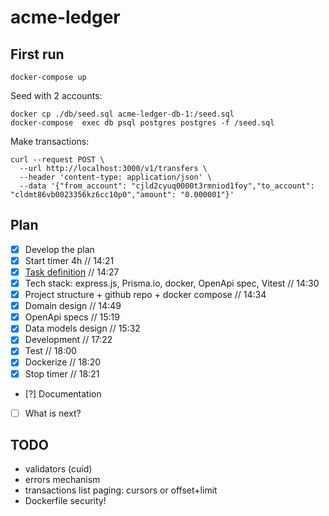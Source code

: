 # acme-ledger

## First run

```
docker-compose up
```

Seed with 2 accounts:

```
docker cp ./db/seed.sql acme-ledger-db-1:/seed.sql
docker-compose  exec db psql postgres postgres -f /seed.sql
```

Make transactions:

```
curl --request POST \
  --url http://localhost:3000/v1/transfers \
  --header 'content-type: application/json' \
  --data '{"from_account": "cjld2cyuq0000t3rmniod1foy","to_account": "cldmt86vb0023356kz6cc10p0","amount": "0.000001"}'
```

## Plan

- [x] Develop the plan
- [x] Start timer 4h // 14:21
- [x] [Task definition](TASK.md) // 14:27
- [x] Tech stack: express.js, Prisma.io, docker, OpenApi spec, Vitest // 14:30
- [x] Project structure + github repo + docker compose // 14:34
- [x] Domain design // 14:49
- [x] OpenApi specs // 15:19
- [x] Data models design // 15:32
- [x] Development // 17:22
- [x] Test // 18:00
- [x] Dockerize // 18:20
- [x] Stop timer // 18:21
- [?] Documentation
- [ ] What is next?

## TODO

- validators (cuid)
- errors mechanism
- transactions list paging: cursors or offset+limit
- Dockerfile security!
